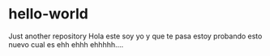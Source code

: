 # hello-world
Just another repository
Hola este soy yo y que te pasa estoy probando esto nuevo cual es ehh ehhh ehhhhh....
